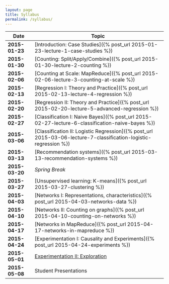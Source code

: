 ```yaml
---
layout: page
title: Syllabus
permalink: /syllabus/
---
```


|Date|Topic|
|----|-----|
|**2015-01-23**|[Introduction: Case Studies]({% post_url 2015-01-23-lecture-1-case-studies %})|
|**2015-01-30**|[Counting: Split/Apply/Combine]({% post_url 2015-01-30-lecture-2-counting %})|
|**2015-02-06**|[Counting at Scale: MapReduce]({% post_url 2015-02-06-lecture-3-counting-at-scale %})|
|**2015-02-13**|[Regression I: Theory and Practice]({% post_url 2015-02-13-lecture-4-regression %})|
|**2015-02-20**|[Regression II: Theory and Practice]({% post_url 2015-02-20-lecture-5-advanced-regression %})|
|**2015-02-27**|[Classification I: Naive Bayes]({% post_url 2015-02-27-lecture-6-classification-naive-bayes %})|
|**2015-03-06**|[Classification II: Logistic Regression]({% post_url 2015-03-06-lecture-7-classification-logistic-regression %})|
|**2015-03-13**|[Recommendation systems]({% post_url 2015-03-13-recommendation-systems %})|
|**2015-03-20**|*Spring Break*|
|**2015-03-27**|[Unsupervised learning: K-means]({% post_url 2015-03-27-clustering %})|
|**2015-04-03**|[Networks I: Representations, characteristics]({% post_url 2015-04-03-networks-data %})|
|**2015-04-10**|[Networks II: Counting on graphs]({% post_url 2015-04-10-counting-on-networks %})|
|**2015-04-17**|[Networks in MapReduce]({% post_url 2015-04-17-networks-in-mapreduce %})|
|**2015-04-24**|[Experimentation I: Causality and Experiments]({% post_url 2015-04-24-experiments %})|
|**2015-05-01**|[Experimentation II: Exploration]()|
|**2015-05-08**|Student Presentations|
